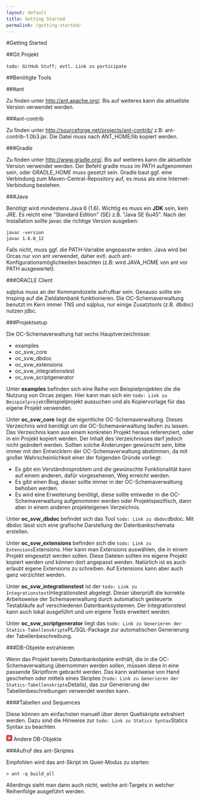 ```yaml
---
layout: default
title: Getting Started
permalink: /getting-started/
---
```


#Getting Started

##Git Projekt

`todo: GitHub Stuff; evtl. Link zu participate`

##Benötigte Tools

###ant

Zu finden unter http://ant.apache.org/. Bis auf weiteres kann die aktuellste Version verwendet werden.

###ant-contrib

Zu finden unter http://sourceforge.net/projects/ant-contrib/ z.B: ant-contrib-1.0b3.jar. Die Datei muss nach ANT_HOME/lib kopiert werden.

###Gradle

Zu finden unter http://www.gradle.org/. Bis auf weiteres kann die aktuellste Version verwendet werden.
Der Befehl gradle muss im PATH aufgenommen sein, oder GRADLE_HOME muss gesetzt sein.
Gradle baut ggf. eine Verbindung zum Maven-Central-Repository auf, es muss als eine Internet-Verbindung bestehen.

###Java

Benötigt wird mindestens Java 6 (1.6). Wichtig es muss ein **JDK** sein, kein JRE. Es reicht eine "Standard Edition" (SE) z.B. "Java SE 6u45". Nach der Installation sollte javac die richtige Version ausgeben:
```
javac -version
javac 1.6.0_12
```
Falls nicht, muss ggf. die PATH-Variable angepasstw erden. Java wird bei Orcas nur von ant verwendet, daher evtl. auch ant-Konfigurationsmöglichkeiten beachten (z.B: wird JAVA_HOME von ant vor PATH ausgewertet).

###ORACLE Client

sqlplus muss an der Kommandozeile aufrufbar sein. Genauso sollte ein tnsping auf die Zieldatenbank funktionieren. Die OC-Schemaverwaltung benutzt im Kern immer TNS und sqlplus, nur einige Zusatztools (z.B. dbdoc) nutzen jdbc.

###Projektsetup

Die OC-Schemaverwaltung hat sechs Hauptverzeichnisse:
- examples
- oc_svw_core
- oc_svw_dbdoc
- oc_svw_extensions
- oc_svw_integrationstest
- oc_svw_scriptgenerator

Unter **examples** befinden sich eine Reihe von Beispielprojekten die die Nutzung von Orcas zeigen. Hier kann man sich ein `todo: Link zu Beispielprojekt`Beispielprojekt aussuchen und als Kopiervorlage für das eigene Projekt verwenden.

Unter **oc_svw_core** liegt die eigentliche OC-Schemaverwaltung. Dieses Verzeichnis wird benötigt um die OC-Schemaverwaltung laufen zu lassen. Das Verzeichnis kann aus einem konkreten Projekt heraus referenziert, oder in ein Projekt kopiert werden. Der Inhalt des Verzeichnisses darf jedoch nicht geändert werden. Sollten solche Änderungen gewünscht sein, bitte immer mit den Entwicklern der OC-Schemaverwaltung abstimmen, da mit großer Wahrscheinlichkeit einer der folgenden Gründe vorliegt:
- Es gibt ein Verständnisproblem und die gewünschte Funktionalität kann auf einem anderen, dafür vorgesehenen, Weg erreicht werden.
- Es gibt einen Bug, dieser sollte immer in der OC-Schemaverwaltung behoben werden.
- Es wird eine Erweiterung benötigt, diese sollte entweder in die OC-Schemaverwaltung aufgenommen werden oder Projektspezifisch, dann aber in einem anderen projekteigenen Verzeichnis.

Unter **oc_svw_dbdoc** befindet sich das Tool `todo: Link zu dbdoc`dbdoc. Mit dbdoc lässt sich eine grafische Darstellung der Datenbankschemata erstellen.

Unter **oc_svw_extensions** befinden sich die `todo: Link zu Extensions`Extensions. Hier kann man Extensions auswählen, die in einem Projekt eingesetzt werden sollen. Diese Dateien sollten ins eigene Projekt kopiert werden und können dort angepasst werden. Natürlich ist es auch erlaubt eigene Extensions zu schreiben. Auf Extensions kann aber auch ganz verzichtet werden.

Unter **oc_svw_integrationstest** ist der `todo: Link zu Integrationstest`Integrationstest abgelegt. Dieser überprüft die korrekte Arbeitsweise der Schemaverwaltung durch automatisch gesteuerte Testabläufe auf verschiedenen Datenbanksystemen. Der Integrationstest kann auch lokal ausgeführt und um eigene Tests erweitert werden.

Unter **oc_svw_scriptgenerator** liegt das `todo: Link zu Generieren der Statics-Tabellenskripte`PL/SQL-Package zur automatischen Generierung der Tabellenbeschreibung.

###DB-Objekte extrahieren

Wenn das Projekt bereits Datenbankobjekte enthält, die in die OC-Schemaverwaltung übernommen werden sollen, müssen diese in eine passende Skriptform gebracht werden.
Das kann wahlweise von Hand geschehen oder mittels eines Skriptes (`todo: Link zu Generieren der Statics-Tabellenskripte`Details), das zur Generierung der Tabellenbeschreibungen verwendet werden kann.

####Tabellen und Sequences

Diese können am einfachsten manuell über deren Quellskripte extrahiert werden. Dazu sind die Hinweise zur `todo: Link zu Statics Syntax`Statics Syntax zu beachten.

![](/assets/error.png) Andere DB-Objekte

###Aufruf des ant-Skriptes

Empfohlen wird das ant-Skript im Quiet-Modus zu starten:
```
> ant -q build_all
```
Allerdings sieht man dann auch nicht, welche ant-Targets in welcher Reihenfolge ausgeführt werden.
